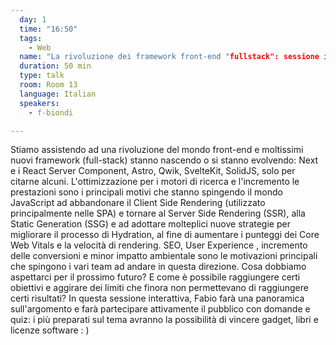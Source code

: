```yaml
---
  day: 1
  time: "16:50"
  tags:
    - Web
  name: "La rivoluzione dei framework front-end "fullstack": sessione interattiva"
  duration: 50 min
  type: talk
  room: Room 13
  language: Italian
  speakers:
    - f-biondi

---
```

Stiamo assistendo ad una rivoluzione del mondo front-end e moltissimi nuovi framework (full-stack) stanno nascendo o si stanno evolvendo: Next e i React Server Component, Astro, Qwik, SvelteKit, SolidJS, solo per citarne alcuni. L'ottimizzazione per i motori di ricerca e l'incremento le prestazioni sono i principali motivi che stanno spingendo il mondo JavaScript ad abbandonare il Client Side Rendering (utilizzato principalmente nelle SPA) e tornare al Server Side Rendering (SSR), alla Static Generation (SSG) e ad adottare molteplici nuove strategie per migliorare il processo di Hydration, al fine di aumentare i punteggi dei Core Web Vitals e la velocità di rendering. SEO, User Experience , incremento delle conversioni e minor impatto ambientale sono le motivazioni principali che spingono i vari team ad andare in questa direzione. Cosa dobbiamo aspettarci per il prossimo futuro? E come è possibile raggiungere certi obiettivi e aggirare dei limiti che finora non permettevano di raggiungere certi risultati? In questa sessione interattiva, Fabio farà una panoramica sull'argomento e farà partecipare attivamente il pubblico con domande e quiz: i più preparati sul tema avranno la possibilità di vincere gadget, libri e licenze software : )
  